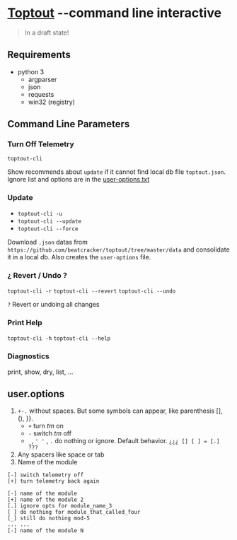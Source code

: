 # [Toptout](https://github.com/beatcracker/toptout) --command line interactive

> In a draft state!

## Requirements

- python 3
  - argparser
  - json
  - requests
  - win32 (registry)

## Command Line Parameters

### Turn Off Telemetry

`toptout-cli`

Show recommends about `update` if it cannot find local db file `toptout.json`.
Ignore list and options are in the [user-options.txt](#useroptions)

### Update

- `toptout-cli -u`
- `toptout-cli --update`
- `toptout-cli --force`

Download `.json` datas from `https://github.com/beatcracker/toptout/tree/master/data` and consolidate it in a local db. Also creates the `user-options` file.

### ¿ Revert / Undo ?

`toptout-cli -r`
`toptout-cli --revert`
`toptout-cli --undo`

`?` Revert or undoing all changes

### Print Help

`toptout-cli -h`
`toptout-cli --help`

### Diagnostics

print, show, dry, list, ...

## user.options

1. `+-.` without spaces. But some symbols can appear, like parenthesis [], (), }}.
   - `+` turn _tm_ on
   - `-` switch _tm_ off
   - `_`, `' '` , `.` do nothing or ignore. Default behavior. `¿¿¿ [] [ ] = [.] ???`
2. Any spacers like space or tab
3. Name of the module

```plain
[-] switch telemetry off
[+] turn telemetry back again

[-] name of the module
[+] name of the module 2
[.] ignore opts for module_name_3
[ ] do nothing for module_that_called_four
[_] still do nothing mod-5
... ...
[-] name of the module N
```
